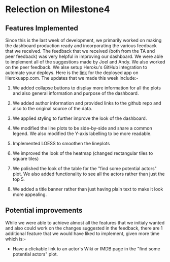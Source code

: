 # Relection on Milestone4

## Features Implemented

Since this is the last week of development, we primarily worked on making the dashboard production ready and incorporating the various feedback that we received. The feedback that we received (both from the TA and peer feedback) was very helpful in improving our dashboard. We were able to implement all of the suggestions made by Joel and Andy. We also worked on the peer feedback. We alse setup Heroku's GitHub integration to automate your deploys. Here is the [link](https://moveymoney.herokuapp.com/) for the deployed app on Herokuapp.com. The updates that we made this week include:-

1. We added collapse buttons to display more information for all the plots and also general information and purpose of the dashboard.

2. We added author information and provided links to the github repo and also to the original source of the data.

3. We applied styling to further improve the look of the dashboard.

4. We modified the line plots to be side-by-side and share a common legend. We also modified the Y-axis labelling to be more readable.

5. Implemented LOESS to smoothen the lineplots

6. We improved the look of the heatmap (changed rectangular tiles to square tiles)

7. We polished the look of the table for the "find some potential actors" plot. We also added functionality to see all the actors rather than just the top 5.

8. We added a title banner rather than just having plain text to make it look more appealing.

## Potential improvements

While we were able to achieve almost all the features that we initialy wanted and also could work on the changes suggested in the feedback, there are 1 additional feature that we would have liked to implement, given more time which is:-

- Have a clickable link to an actor's Wiki or IMDB page in the "find some potential actors" plot.
